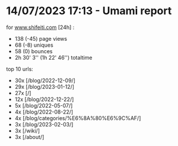 # 14/07/2023 17:13 - Umami report
for www.shifeiti.com [24h] :

 - 138 (-45) page views
 - 68 (-8) uniques
 - 58 (0) bounces
 - 2h 30' 3'' (1h 22' 46'') totaltime


top 10 urls:
 - 30x [/blog/2022-12-09/]
 - 29x [/blog/2023-01-12/]
 - 27x [/]
 - 12x [/blog/2022-12-22/]
 - 5x [/blog/2022-05-07/]
 - 4x [/blog/2022-08-22/]
 - 4x [/blog/categories/%E6%8A%80%E6%9C%AF/]
 - 3x [/blog/2023-02-03/]
 - 3x [/wiki/]
 - 3x [/about/]


